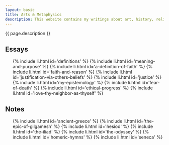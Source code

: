 ```yaml
---
layout: basic
title: Arts & Metaphysics
description: This website contains my writings about art, history, religion, and philosophy.
---
```

{{ page.description }}

## Essays

<ul class="index">
  {% include li.html id='definitions' %}
  {% include li.html id='meaning-and-purpose' %}
  {% include li.html id='a-definition-of-faith' %}
  {% include li.html id='faith-and-reason' %}
  {% include li.html id='justification-via-others-beliefs' %}
  {% include li.html id='justice' %}
  {% include li.html id='my-epistemology' %}
  {% include li.html id='fear-of-death' %}
  {% include li.html id='ethical-progress' %}
  {% include li.html id='love-thy-neighbor-as-thyself' %}
</ul>

## Notes

<ul class="index">
  {% include li.html id='ancient-greece' %}
  {% include li.html id='the-epic-of-gilgamesh' %}
  {% include li.html id='hesiod' %}
  {% include li.html id='the-iliad' %}
  {% include li.html id='the-odyssey' %}
  {% include li.html id='homeric-hymns' %}
  {% include li.html id='seneca' %}
</ul>
